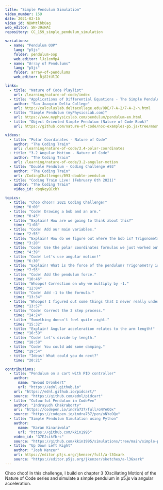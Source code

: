 ```yaml
---
title: "Simple Pendulum Simulation"
video_number: 159
date: 2021-02-16
video_id: NBWMtlbbOag
web_editor: SN-39sHAC
repository: CC_159_simple_pendulum_simulation

variations:
  - name: "Pendulum OOP"
    lang: "p5js"
    folder: pendulum-oop
    web_editor: lJz1cmMp4
  - name: "Array of Pendulums"
    lang: "p5js"
    folder: array-of-pendulums
    web_editor: Bj82tUlIO

links:
  - title: "Nature of Code Playlist"
    url: /learning/nature-of-code/index
  - title: "Applications of Differential Equations - The Simple Pendulum"
    author: "San Joaquin Delta College"
    url: http://calculuslab.deltacollege.edu/ODE/7-A-2/7-A-2-h.html
  - title: "Simple Pendulum (myPhysicsLab.com)"
    url: https://www.myphysicslab.com/pendulum/pendulum-en.html
  - title: "Object Oriented Simple Pendulum (Nature of Code Book)"
    url: https://github.com/nature-of-code/noc-examples-p5.js/tree/master/chp03_oscillation/NOC_3_10_PendulumExampleSimplified

videos:
  - title: "Polar Coordinates - Nature of Code"
    author: "The Coding Train"
    url: /learning/nature-of-code/3.4-polar-coordinates
  - title: "3.2 Angular Motion - Nature of Code"
    author: "The Coding Train"
    url: /learning/nature-of-code/3.2-angular-motion
  - title: "Double Pendulum - Coding Challenge #93"
    author: "The Coding Train"
    url: /CodingChallenges/093-double-pendulum
  - title: "Coding Train Live! (February 6th 2021)"
    author: "The Coding Train"
    video_id: dpqNqyQCcbY

topics:
  - title: "Choo choo!! 2021 Coding Challenge!"
    time: "0:00"
  - title: "Code! Drawing a bob and an arm."
    time: "0:43"
  - title: "Explain! How are we going to think about this?"
    time: "1:08"
  - title: "Code! Add our main variables."
    time: "2:55"
  - title: "Explain! How do we figure out where the bob is? Trigonometry is the answer!"
    time: "3:20"
  - title: "Code! Use the polar coordinates formulas we just worked out."
    time: "4:39"
  - title: "Code! Let's use angular motion!"
    time: "6:30"
  - title: "Explain! What is the force of the pendulum? Trigonometry is the answer!"
    time: "7:55"
  - title: "Code! Add the pendulum force."
    time: "10:46"
  - title: "Whoops! Correction on why we multiply by -1."
    time: "12:04"
  - title: "Code! Add -1 to the formula."
    time: "13:34"
  - title: "Whoops! I figured out some things that I never really understood."
    time: "13:57"
  - title: "Code! Correct the 3 step process."
    time: "14:24"
  - title: "Something doesn't feel quite right."
    time: "15:32"
  - title: "Explain! Angular acceleration relates to the arm length!"
    time: "16:59"
  - title: "Code! Let's divide by length."
    time: "18:58"
  - title: "Code! You could add some damping."
    time: "19:54"
  - title: "Ideas! What could you do next?"
    time: "20:21"

contributions:
  - title: "Pendulum on a cart with PID controller"
    author:
      name: "Ewoud Dronkert"
      url: "https://ednl.github.io"
    url: "https://ednl.github.io/pidcart/"
    source: "https://github.com/ednl/pidcart"
  - title: "Colourful Pendulum in CodePen"
    author: "Indrayudh Chakraborty"
    url: "https://codepen.io/indra737/full/oNYeOQx"
    source: "https://codepen.io/indra737/pen/oNYeOQx"
  - title: "Simple Pendulum Simulation using Python"
    author:
      name: "Karan Kinariwala"
      url: "https://github.com/kkin1995"
    video_id: "G7EJsikYbrs"
    source: "https://github.com/kkin1995/simulations/tree/main/simple-pendulum"
  - title: "Up Down Left Right"
    author: "Josh Kenzer"
    url: https://editor.p5js.org/jkenzer/full/a-l3Gxark
    source: "https://editor.p5js.org/jkenzer/sketches/a-l3Gxark"    
---
```


Choo choo! In this challenge, I build on chapter 3 (Oscillating Motion) of the Nature of Code series and simulate a simple pendulum in p5.js via angular acceleration.
